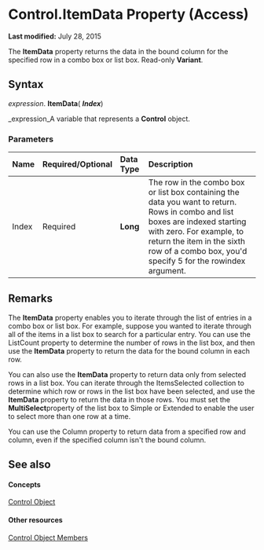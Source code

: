 
# Control.ItemData Property (Access)

 **Last modified:** July 28, 2015

The  **ItemData** property returns the data in the bound column for the specified row in a combo box or list box. Read-only **Variant**.

## Syntax

 _expression_. **ItemData**( **_Index_**)

 _expression_A variable that represents a  **Control** object.


### Parameters



|**Name**|**Required/Optional**|**Data Type**|**Description**|
|:-----|:-----|:-----|:-----|
|Index|Required| **Long**|The row in the combo box or list box containing the data you want to return. Rows in combo and list boxes are indexed starting with zero. For example, to return the item in the sixth row of a combo box, you'd specify 5 for the rowindex argument.|

## Remarks

The  **ItemData** property enables you to iterate through the list of entries in a combo box or list box. For example, suppose you wanted to iterate through all of the items in a list box to search for a particular entry. You can use the ListCount property to determine the number of rows in the list box, and then use the **ItemData** property to return the data for the bound column in each row.

You can also use the  **ItemData** property to return data only from selected rows in a list box. You can iterate through the ItemsSelected collection to determine which row or rows in the list box have been selected, and use the **ItemData** property to return the data in those rows. You must set the **MultiSelect**property of the list box to Simple or Extended to enable the user to select more than one row at a time.

You can use the Column property to return data from a specified row and column, even if the specified column isn't the bound column.


## See also


#### Concepts


 [Control Object](ce2362e5-4390-590e-06c0-6f27e8d988cd.md)
#### Other resources


 [Control Object Members](c6f2ed0f-f8e1-d56e-22a5-a365b64b7754.md)
